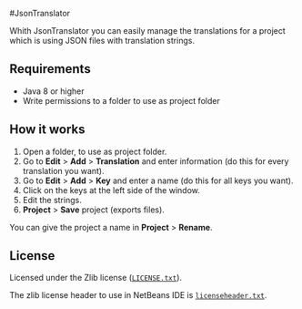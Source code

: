 #JsonTranslator

Whith JsonTranslator you can easily manage the translations for a project which
is using JSON files with translation strings.

## Requirements

* Java 8 or higher
* Write permissions to a folder to use as project folder

## How it works

1. Open a folder, to use as project folder.
2. Go to **Edit** > **Add** > **Translation** and enter information (do this for
   every translation you want).
4. Go to **Edit** > **Add** > **Key** and enter a name (do this for all keys you
   want).
5. Click on the keys at the left side of the window.
6. Edit the strings.
7. **Project** > **Save** project (exports files).

You can give the project a name in **Project** > **Rename**.

## License

Licensed under the Zlib license ([`LICENSE.txt`](https://github.com/jochembroekhoff/JsonTranslator/blob/master/LICENSE.txt)).

The zlib license header to use in NetBeans IDE is [`licenseheader.txt`](https://github.com/jochembroekhoff/JsonTranslator/blob/master/licenseheader.txt).